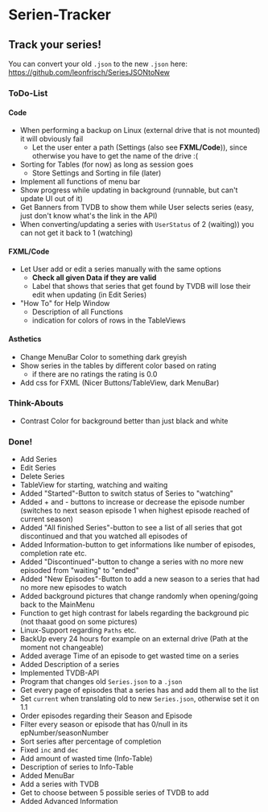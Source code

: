 # Serien-Tracker

## Track your series!

You can convert your old `.json` to the new `.json` here: https://github.com/leonfrisch/SeriesJSONtoNew

### ToDo-List
#### Code
* When performing a backup on Linux (external drive that is not mounted) it will obviously fail
    * Let the user enter a path (Settings (also see **FXML/Code**)), since otherwise you have to get the name of the drive :(
* Sorting for Tables (for now) as long as session goes
    * Store Settings and Sorting in file (later)
* Implement all functions of menu bar
* Show progress while updating in background (runnable, but can't update UI out of it)
* Get Banners from TVDB to show them while User selects series (easy, just don't know what's the link in the API)
* When converting/updating a series with `UserStatus` of 2 (waiting)) you can not get it back to 1 (watching)
    
#### FXML/Code
* Let User add or edit a series manually with the same options
    * **Check all given Data if they are valid**
    * Label that shows that series that get found by TVDB will lose their edit when updating (in Edit Series)
* "How To" for Help Window
    * Description of all Functions
    * indication for colors of rows in the TableViews

#### Asthetics
* Change MenuBar Color to something dark greyish
* Show series in the tables by different color based on rating
    * if there are no ratings the rating is 0.0
* Add css for FXML (Nicer Buttons/TableView, dark MenuBar)

### Think-Abouts
* Contrast Color for background better than just black and white

### Done!
* Add Series
* Edit Series
* Delete Series
* TableView for starting, watching and waiting
* Added "Started"-Button to switch status of Series to "watching"
* Added + and - buttons to increase or decrease the episode number (switches to next season episode 1 when highest episode reached of current season)
* Added "All finished Series"-button to see a list of all series that got discontinued and that you watched all episodes of
* Added Information-button to get informations like number of episodes, completion rate etc.
* Added "Discontinued"-button to change a series with no more new episoded from "waiting" to "ended"
* Added "New Episodes"-Button to add a new season to a series that had no more new episodes to watch
* Added background pictures that change randomly when opening/going back to the MainMenu
* Function to get high contrast for labels regarding the background pic (not thaaat good on some pictures)
* Linux-Support regarding `Paths` etc.
* BackUp every 24 hours for example on an external drive (Path at the moment not changeable)
* Added average Time of an episode to get wasted time on a series
* Added Description of a series
* Implemented TVDB-API
* Program that changes old `Series.json` to a `.json`
* Get every page of episodes that a series has and add them all to the list
* Set `current` when translating old to new `Series.json`, otherwise set it on 1.1
* Order episodes regarding their Season and Episode
* Filter every season or episode that has 0/null in its epNumber/seasonNumber
* Sort series after percentage of completion
* Fixed `inc` and `dec`
* Add amount of wasted time (Info-Table)
* Description of series to Info-Table
* Added MenuBar
* Add a series with TVDB
* Get to choose between 5 possible series of TVDB to add
* Added Advanced Information
